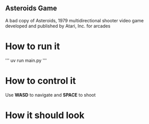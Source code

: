 ## Asteroids Game
A bad copy of Asteroids, 1979 multidirectional shooter video game developed and published by Atari, Inc. for arcades

# How to run it
'''
uv run main.py
'''

# How to control it
Use **WASD** to navigate and **SPACE** to shoot

# How it should look
